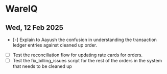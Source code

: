 # WareIQ

## Wed, 12 Feb 2025

- [-] Explain to Aayush the confusion in understanding the transaction ledger entries against cleaned up order.
- [ ] Test the reconciliation flow for updating rate cards for orders.
- [ ] Test the fix_billing_issues script for the rest of the orders in the system that needs to be cleaned up
